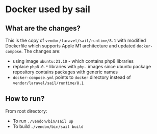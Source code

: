 # Docker used by sail
## What are the changes?
This is the copy of `vendor/laravel/sail/runtime/8.1` with modified
Dockerfile which supports Apple M1 architecture and updated `docker-compose`. 
The changes are:
- using image `ubuntu:21.10` - which contains php8 libraries
- replace `php8.0-*` libraries with `php-` images since ubuntu package repository contains
packages with generic names
- `docker-compose.yml` points to `docker` directory instead of `vendor/laravel/sail/runtime/8.1`

## How to run?
From root directory:
- To run `./vendon/bin/sail up`
- To build `./vendon/bin/sail build`
